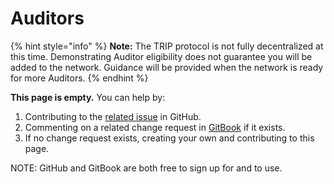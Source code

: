 # Auditors

{% hint style="info" %}
**Note:** The TRIP protocol is not fully decentralized at this time. Demonstrating Auditor eligibility does not guarantee you will be added to the network. Guidance will be provided when the network is ready for more Auditors.
{% endhint %}

**This page is empty.** You can help by:

1. Contributing to the [related issue](https://github.com/TeleportXYZ/TRIP-Guides/issues/9) in GitHub.
2. Commenting on a related change request in [GitBook](https://app.gitbook.com/invite/0WSd8UiSeH2xhfJrSbUr/YFiygcuBiy7oN3WJyDRs) if it exists.
3. If no change request exists, creating your own and contributing to this page.

NOTE: GitHub and GitBook are both free to sign up for and to use.
